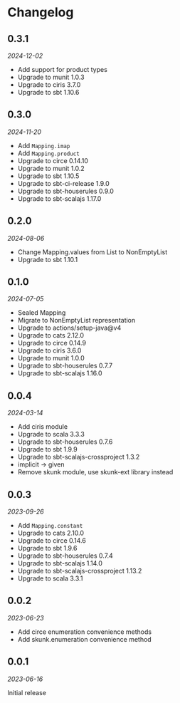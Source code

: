 # Changelog

## 0.3.1

_2024-12-02_

- Add support for product types
- Upgrade to munit 1.0.3
- Upgrade to ciris 3.7.0
- Upgrade to sbt 1.10.6

## 0.3.0

_2024-11-20_

- Add `Mapping.imap`
- Add `Mapping.product`
- Upgrade to circe 0.14.10
- Upgrade to munit 1.0.2
- Upgrade to sbt 1.10.5
- Upgrade to sbt-ci-release 1.9.0
- Upgrade to sbt-houserules 0.9.0
- Upgrade to sbt-scalajs 1.17.0

## 0.2.0

_2024-08-06_

- Change Mapping.values from List to NonEmptyList
- Upgrade to sbt 1.10.1

## 0.1.0

_2024-07-05_

- Sealed Mapping
- Migrate to NonEmptyList representation
- Upgrade to actions/setup-java@v4
- Upgrade to cats 2.12.0
- Upgrade to circe 0.14.9
- Upgrade to ciris 3.6.0
- Upgrade to munit 1.0.0
- Upgrade to sbt-houserules 0.7.7
- Upgrade to sbt-scalajs 1.16.0

## 0.0.4

_2024-03-14_

- Add ciris module
- Upgrade to scala 3.3.3
- Upgrade to sbt-houserules 0.7.6
- Upgrade to sbt 1.9.9
- Upgrade to sbt-scalajs-crossproject 1.3.2
- implicit -> given
- Remove skunk module, use skunk-ext library instead

## 0.0.3

_2023-09-26_

- Add `Mapping.constant`
- Upgrade to cats 2.10.0
- Upgrade to circe 0.14.6
- Upgrade to sbt 1.9.6
- Upgrade to sbt-houserules 0.7.4
- Upgrade to sbt-scalajs 1.14.0
- Upgrade to sbt-scalajs-crossproject 1.13.2
- Upgrade to scala 3.3.1

## 0.0.2

_2023-06-23_

- Add circe enumeration convenience methods
- Add skunk.enumeration convenience method

## 0.0.1

_2023-06-16_

Initial release

